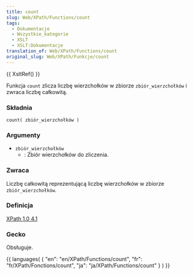 ```yaml
---
title: count
slug: Web/XPath/Functions/count
tags:
  - Dokumentacje
  - Wszystkie_kategorie
  - XSLT
  - XSLT:Dokumentacje
translation_of: Web/XPath/Functions/count
original_slug: Web/XPath/Funkcje/count
---
```

{{ XsltRef() }}

Funkcja `count` zlicza liczbę wierzchołków w zbiorze `zbiór_wierzchołków` i zwraca liczbę całkowitą.

### Składnia

    count( zbiór_wierzchołków )

### Argumenty

- `zbiór_wierzchołków`
  - : Zbiór wierzchołków do zliczenia.

### Zwraca

Liczbę całkowitą reprezentującą liczbę wierzchołków w zbiorze `zbiór_wierzchołków`.

### Definicja

[XPath 1.0 4.1](http://www.w3.org/TR/xpath#function-count)

### Gecko

Obsługuje.

{{ languages( { "en": "en/XPath/Functions/count", "fr": "fr/XPath/Fonctions/count", "ja": "ja/XPath/Functions/count" } ) }}
